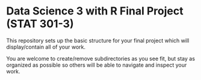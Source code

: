 # Data Science 3 with R Final Project (STAT 301-3)

This repository sets up the basic structure for your final project which will display/contain all of your work.

You are welcome to create/remove subdirectories as you see fit, but stay as organized as possible so others will be able to navigate and inspect your work.
 
